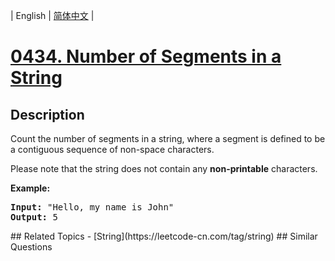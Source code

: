 
| English | [简体中文](README.md) |
# [0434. Number of Segments in a String](https://leetcode-cn.com/problems/number-of-segments-in-a-string/)
## Description
<p>Count the number of segments in a string, where a segment is defined to be a contiguous sequence of non-space characters.</p>

<p>Please note that the string does not contain any <b>non-printable</b> characters.</p>

<p><b>Example:</b></p>
<pre>
<b>Input:</b> "Hello, my name is John"
<b>Output:</b> 5
</pre>
</p>
## Related Topics
- [String](https://leetcode-cn.com/tag/string)
## Similar Questions

